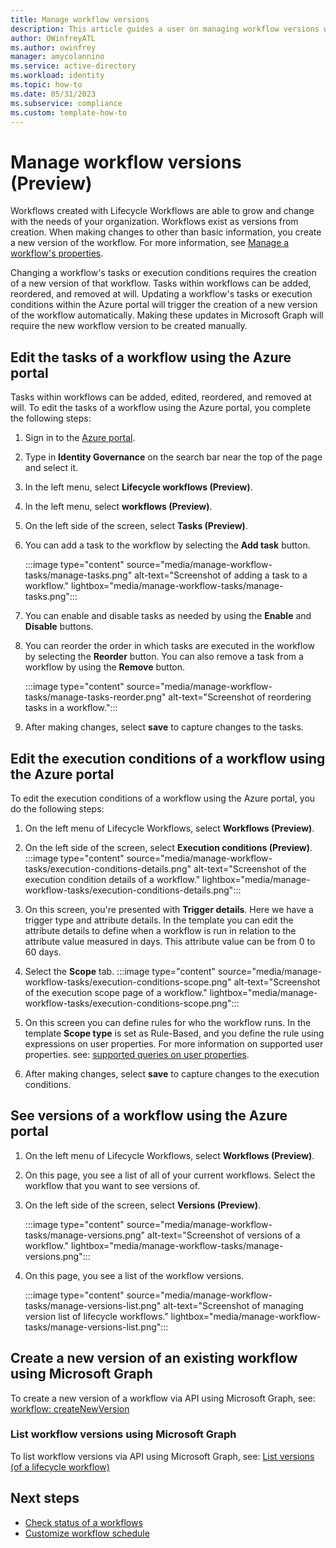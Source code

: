 ```yaml
---
title: Manage workflow versions
description: This article guides a user on managing workflow versions with Lifecycle Workflows
author: OWinfreyATL
ms.author: owinfrey
manager: amycolannino
ms.service: active-directory
ms.workload: identity
ms.topic: how-to 
ms.date: 05/31/2023
ms.subservice: compliance
ms.custom: template-how-to 
---
```


# Manage workflow versions (Preview)

Workflows created with Lifecycle Workflows are able to grow and change with the needs of your organization. Workflows exist as versions from creation. When making changes to other than basic information, you create a new version of the workflow. For more information, see  [Manage a workflow's properties](manage-workflow-properties.md).

Changing a workflow's tasks or execution conditions requires the creation of a new version of that workflow. Tasks within workflows can be added, reordered, and removed at will. Updating a workflow's tasks or execution conditions within the Azure portal will trigger the creation of a new version of the workflow automatically. Making these updates in Microsoft Graph will require the new workflow version to be created manually.


## Edit the tasks of a workflow using the Azure portal


Tasks within workflows can be added, edited, reordered, and removed at will. To edit the tasks of a workflow using the Azure portal, you complete the following steps:

1. Sign in to the [Azure portal](https://portal.azure.com).

1. Type in **Identity Governance** on the search bar near the top of the page and select it.

1. In the left menu, select **Lifecycle workflows (Preview)**. 

1. In the left menu, select **workflows (Preview)**.
    
1. On the left side of the screen, select **Tasks (Preview)**.

1. You can add a task to the workflow by selecting the **Add task** button.

    :::image type="content" source="media/manage-workflow-tasks/manage-tasks.png" alt-text="Screenshot of adding a task to a workflow." lightbox="media/manage-workflow-tasks/manage-tasks.png":::

1. You can enable and disable tasks as needed by using the **Enable** and **Disable** buttons.

1. You can reorder the order in which tasks are executed in the workflow by selecting the **Reorder** button. You can also remove a task from a workflow by using the **Remove** button. 

    :::image type="content" source="media/manage-workflow-tasks/manage-tasks-reorder.png" alt-text="Screenshot of reordering tasks in a workflow.":::
      
1. After making changes, select **save** to capture changes to the tasks.


## Edit the execution conditions of a workflow using the Azure portal

To edit the execution conditions of a workflow using the Azure portal, you do the following steps:


1. On the left menu of Lifecycle Workflows, select **Workflows (Preview)**.

1. On the left side of the screen, select **Execution conditions (Preview)**.
    :::image type="content" source="media/manage-workflow-tasks/execution-conditions-details.png" alt-text="Screenshot of the execution condition details of a workflow." lightbox="media/manage-workflow-tasks/execution-conditions-details.png":::

1. On this screen, you're presented with **Trigger details**. Here we have a trigger type and attribute details. In the template you can edit the attribute details to define when a workflow is run in relation to the attribute value measured in days. This attribute value can be from 0 to 60 days.
    

1. Select the **Scope** tab.
    :::image type="content" source="media/manage-workflow-tasks/execution-conditions-scope.png" alt-text="Screenshot of the execution scope page of a workflow." lightbox="media/manage-workflow-tasks/execution-conditions-scope.png":::

1. On this screen you can define rules for who the workflow runs. In the template **Scope type** is set as Rule-Based, and you define the rule using expressions on user properties. For more information on supported user properties. see: [supported queries on user properties](/graph/aad-advanced-queries#user-properties).

1. After making changes, select **save** to capture changes to the execution conditions.


## See versions of a workflow using the Azure portal

1. On the left menu of Lifecycle Workflows, select **Workflows (Preview)**.

1. On this page, you see a list of all of your current workflows. Select the workflow that you want to see versions of.
 
1. On the left side of the screen, select **Versions (Preview)**.

    :::image type="content" source="media/manage-workflow-tasks/manage-versions.png" alt-text="Screenshot of versions of a workflow." lightbox="media/manage-workflow-tasks/manage-versions.png":::

1. On this page, you see a list of the workflow versions.    

    :::image type="content" source="media/manage-workflow-tasks/manage-versions-list.png" alt-text="Screenshot of managing version list of lifecycle workflows." lightbox="media/manage-workflow-tasks/manage-versions-list.png":::


## Create a new version of an existing workflow using Microsoft Graph

To create a new version of a workflow via API using Microsoft Graph, see: [workflow: createNewVersion](/graph/api/identitygovernance-workflow-createnewversion)
    

### List workflow versions using Microsoft Graph

To list workflow versions via API using Microsoft Graph, see: [List versions (of a lifecycle workflow)](/graph/api/identitygovernance-workflow-list-versions)
 


## Next steps

- [Check status of a workflows](check-status-workflow.md)
- [Customize workflow schedule](customize-workflow-schedule.md)

